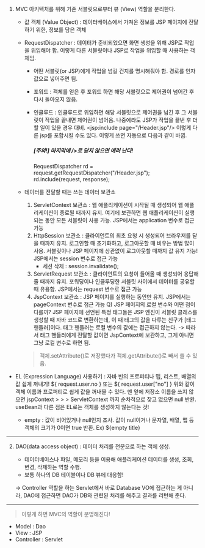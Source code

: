 1. MVC 아키텍처를 위해 기존 서블릿으로부터 뷰 (View) 역할을 분리한다.

   * 값 객체 (Value Object) : 데이터베이스에서 가져온 정보를 JSP 페이지에 전달하기 위한, 정보를 담은 객체
   * RequestDispatcher : 데이터가 준비되었으면 화면 생성을 위해 JSP로 작업을 위임해야 함.
     이렇게 다른 서블릿이나 JSP로 작업을 위임할 때 사용하는 객체임.
     - 어떤 서블릿(or JSP)에게 작업을 넘길 건지를 명시해줘야 함. 경로를 인자값으로 넣어주면 됨.
     - 포워드 : 객체를 얻은 후 포워드 하면 해당 서블릿으로 제어권이 넘어간 후 다시 돌아오지 않음.
     - 인클루드 : 인클루드로 위임하면 해당 서블릿으로 제어권을 넘긴 후 그 서블릿이 작업을 끝내면 제어권이 넘어옴.
       나중에라도 JSP가 작업을 끝낸 후 더 할 일이 있을 경우 대비.
       <jsp:include page="/Header.jsp"/> 이렇게 다른 jsp를 포함시킬 수도 있다. 이렇게 쓰면 자동으로 다음과 같이 바뀜.

       ##### [주의!] 마지막에 />로 닫지 않으면 에러 난다!

         RequestDispatcher rd = request.getRequestDispatcher("/Header.jsp");
         rd.include(request, response);

   * 데이터를 전달할 때는 쓰는 데이터 보관소
     1. ServletContext 보관소 : 웹 애플리케이션이 시작될 때 생성되어 웹 애플리케이션이 종료될 때까지 유지.
        여기에 보관하면 웹 애플리케이션이 실행되는 동안 모든 서블릿이 사용 가능.
        JSP에서는 application 변수로 접근 가능
     2. HttpSession 보관소 : 클라이언트의 최초 요청 시 생성되어 브라우저를 닫을 때까지 유지.
        로그인할 때 초기화하고, 로그아웃할 때 비우는 방법 많이 사용.
        서블릿이나 JSP 페이지에 상관없이 로그아웃할 때까지 값 유지 가능!
        JSP에서는 session 변수로 접근 가능
        + 세션 삭제 : session.invalidate();
     3. ServletRequest 보관소 : 클라이언트의 요청이 들어올 때 생성되어 응답해 줄 때까지 유지.
        포워딩이나 인클루딩한 서블릿 사이에서 데이터를 공유할 때 유용함.
        JSP에서는 request 변수로 접근 가능
     4. JspContext 보관소 : JSP 페이지를 실행하는 동안만 유지. JSP에서는 pageContext 변수로 접근 가능
        Q) JSP 페이지의 로컬 변수와 어떤 점이 다를까?
           JSP 페이지에 선언된 특정 태그들은 JSP 엔진이 서블릿 클래스를 생성할 때 자바 코드로 변환하는데,
           이 때 태그의 값을 다루는 친구가 [태그 핸들러]이다.
           태그 핸들러는 로컬 변수의 값에는 접근하지 않는다.
           -> 따라서 태그 핸들러에게 전달할 값이면 JspContext에 보관하고, 그게 아니면 그냥 로컬 변수로 하면 됨.

     > 객체.setAttribute()로 저장했다가 객체.getAttribute()로 빼서 쓸 수 있음.

  * EL (Expression Language) 사용하기 : 자바 빈의 프로퍼티나 맵, 리스트, 배열의 값 쉽게 꺼내기!
    ${ request.user.no } 또는 ${ request.user["no"] }
    위와 같이 객체 이름과 프로퍼티로 쉽게 값을 꺼내올 수 있다.
    맨 앞에 저장소 이름을 쓰지 않으면 jspContext > > > ServletContext 까지 순차적으로 찾고 없으면 null 반환.
    useBean과 다른 점은 EL로는 객체를 생성하지 않는다는 것!

    - empty : 값이 비어있거나 null인지 조사. 값이 null이거나 문자열, 배열, 맵 등 객체의 크기가 0이면 true 반환.
      Ex) ${empty title}

--------------------------------------------------------------------------------------------------

2. DAO(data access object) : 데이터 처리를 전문으로 하는 객체 생성.
   - 데이터베이스나 파일, 메모리 등을 이용해 애플리케이션 데이터를 생성, 조회, 변경, 삭제하는 역할 수행.
   - 보통 하나의 DB 테이블이나 DB 뷰에 대응함!

   -> Controller 역할을 하는 Servlet에서 바로 Database VO에 접근하는 게 아니라,
      DAO에 접근하면 DAO가 DB와 관련된 처리를 해주고 결과를 리턴해 준다.

--------------------------------------------------------------------------------------------------

> 이렇게 하면 MVC의 역할이 분명해진다!
  - Model : Dao
  - View : JSP
  - Controller : Servlet

